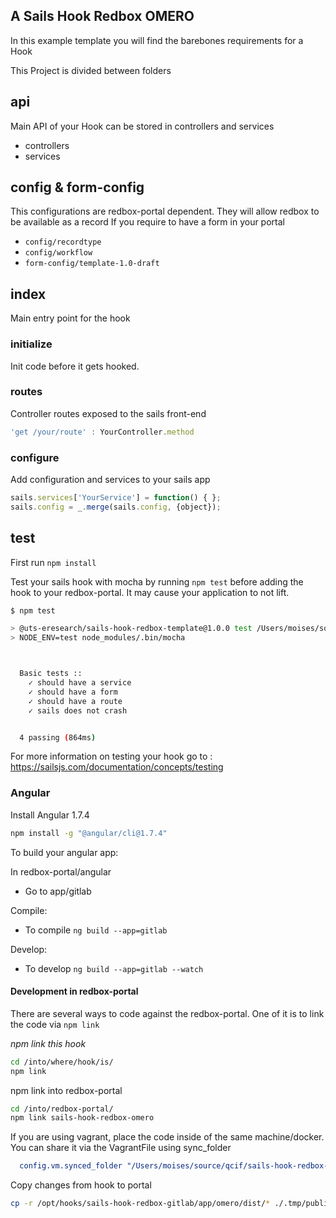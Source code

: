 ## A Sails Hook Redbox OMERO

In this example template you will find the barebones requirements for a Hook

This Project is divided between folders

## api

Main API of your Hook can be stored in controllers and services

- controllers
- services
  
## config & form-config

This configurations are redbox-portal dependent. They will allow redbox to be available as a record
If you require to have a form in your portal

- `config/recordtype`
- `config/workflow`
- `form-config/template-1.0-draft`

## index

Main entry point for the hook

### initialize

Init code before it gets hooked. 

### routes

Controller routes exposed to the sails front-end

```javascript
'get /your/route' : YourController.method
```

### configure

Add configuration and services to your sails app

```javascript
sails.services['YourService'] = function() { };
sails.config = _.merge(sails.config, {object});
```

## test

First run `npm install`

Test your sails hook with mocha by running `npm test` before adding the hook to your redbox-portal. 
It may cause your application to not lift.    

```sh
$ npm test

> @uts-eresearch/sails-hook-redbox-template@1.0.0 test /Users/moises/source/code.research/sails-hook-redbox-template
> NODE_ENV=test node_modules/.bin/mocha



  Basic tests ::
    ✓ should have a service
    ✓ should have a form
    ✓ should have a route
    ✓ sails does not crash


  4 passing (864ms)

```

For more information on testing your hook go to : https://sailsjs.com/documentation/concepts/testing


### Angular

Install Angular 1.7.4

```bash
npm install -g "@angular/cli@1.7.4"
```

To build your angular app:

In redbox-portal/angular

- Go to app/gitlab

Compile:
- To compile `ng build --app=gitlab`

Develop:
- To develop `ng build --app=gitlab --watch` 


#### Development in redbox-portal

There are several ways to code against the redbox-portal. One of it is to link the code via `npm link`

*npm link this hook*

```bash
cd /into/where/hook/is/
npm link
```

npm link into redbox-portal

```bash
cd /into/redbox-portal/
npm link sails-hook-redbox-omero
```

If you are using vagrant, place the code inside of the same machine/docker. You can share it via the VagrantFile using sync_folder

```yml
  config.vm.synced_folder "/Users/moises/source/qcif/sails-hook-redbox-omero", "/opt/hooks/sails-hook-redbox-omero", id: "omero"
```

Copy changes from hook to portal

```bash
cp -r /opt/hooks/sails-hook-redbox-gitlab/app/omero/dist/* ./.tmp/public/angular/omero
```
